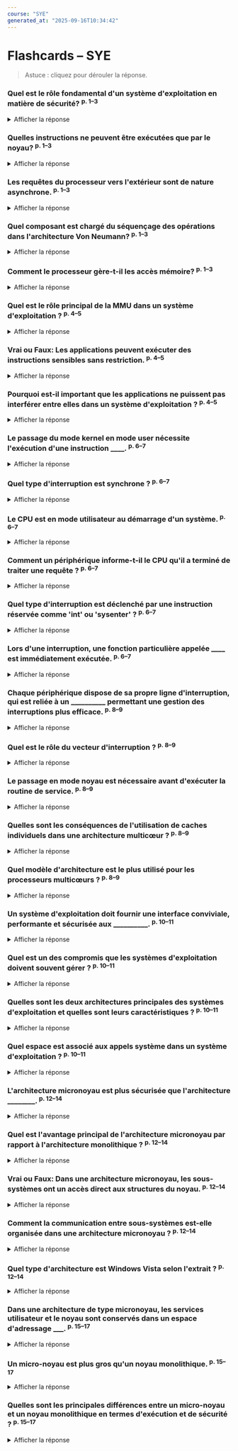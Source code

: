 ```yaml
---
course: "SYE"
generated_at: "2025-09-16T10:34:42"
---
```


# Flashcards – SYE

> Astuce : cliquez pour dérouler la réponse.

<!-- QID:df5197722904 -->
### Quel est le rôle fondamental d'un système d'exploitation en matière de sécurité?  <sup>p. 1–3</sup>

<details>
<summary>Afficher la réponse</summary>

**Réponse :** Garantir que les applications ne peuvent pas interférer entre elles et ne peuvent pas accéder au matériel de manière illicite.

**Pourquoi :** Cela permet de protéger le noyau de l'OS et d'assurer un fonctionnement sécurisé des applications.

**Source :** `data/pdf/20230922_6_SYE_C2_Hardware_Architectures_OS.pdf#p=1-3`

</details>

<!-- QID:6c9bdb2343c6 -->
### Quelles instructions ne peuvent être exécutées que par le noyau?  <sup>p. 1–3</sup>

<details>
<summary>Afficher la réponse</summary>

**Choix :**

- A) Instructions de base
- B) Instructions sensibles
- C) Instructions de contrôle
- D) Instructions de gestion

**Réponse :** B

**Pourquoi :** Les instructions sensibles sont réservées au noyau pour garantir la sécurité du système.

**Source :** `data/pdf/20230922_6_SYE_C2_Hardware_Architectures_OS.pdf#p=1-3`

</details>

<!-- QID:3c8230b96a50 -->
### Les requêtes du processeur vers l'extérieur sont de nature asynchrone.  <sup>p. 1–3</sup>

<details>
<summary>Afficher la réponse</summary>

**Réponse :** Faux

**Pourquoi :** Ces requêtes sont de nature synchrone car elles sont initiées par le processeur et exécutées immédiatement.

**Source :** `data/pdf/20230922_6_SYE_C2_Hardware_Architectures_OS.pdf#p=1-3`

</details>

<!-- QID:72d37267e345 -->
### Quel composant est chargé du séquençage des opérations dans l'architecture Von Neumann?  <sup>p. 1–3</sup>

<details>
<summary>Afficher la réponse</summary>

**Choix :**

- A) ALU
- B) Registres
- C) Unité de contrôle (CU)
- D) Mémoire

**Réponse :** C

**Pourquoi :** L'unité de contrôle est responsable du séquençage des opérations dans l'architecture Von Neumann.

**Source :** `data/pdf/20230922_6_SYE_C2_Hardware_Architectures_OS.pdf#p=1-3`

</details>

<!-- QID:08c3311f6f7c -->
### Comment le processeur gère-t-il les accès mémoire?  <sup>p. 1–3</sup>

<details>
<summary>Afficher la réponse</summary>

**Réponse :** Il différencie les accès en fonction des adresses, certaines zones mémoires étant protégées et non accessibles par toutes les applications.

**Pourquoi :** Cela permet de sécuriser l'accès aux ressources matérielles et de protéger le système d'exploitation.

**Source :** `data/pdf/20230922_6_SYE_C2_Hardware_Architectures_OS.pdf#p=1-3`

</details>

<!-- QID:a08b73f33de5 -->
### Quel est le rôle principal de la MMU dans un système d'exploitation ?  <sup>p. 4–5</sup>

<details>
<summary>Afficher la réponse</summary>

**Choix :**

- A) A. Gérer les entrées/sorties
- B) B. Traduire une adresse virtuelle en une adresse physique
- C) C. Exécuter des instructions sensibles
- D) D. Accéder directement au matériel

**Réponse :** B

**Pourquoi :** La MMU est spécifiquement mentionnée pour traduire les adresses dans l'extrait.

**Source :** `data/pdf/20230922_6_SYE_C2_Hardware_Architectures_OS.pdf#p=4-5`

</details>

<!-- QID:a915d3849cc5 -->
### Vrai ou Faux: Les applications peuvent exécuter des instructions sensibles sans restriction.  <sup>p. 4–5</sup>

<details>
<summary>Afficher la réponse</summary>

**Réponse :** Faux

**Pourquoi :** Les instructions sensibles ne peuvent être exécutées que par le noyau, comme indiqué dans l'extrait.

**Source :** `data/pdf/20230922_6_SYE_C2_Hardware_Architectures_OS.pdf#p=4-5`

</details>

<!-- QID:547c5833e312 -->
### Pourquoi est-il important que les applications ne puissent pas interférer entre elles dans un système d'exploitation ?  <sup>p. 4–5</sup>

<details>
<summary>Afficher la réponse</summary>

**Réponse :** Il est crucial pour la sécurité au niveau applicatif, afin d'éviter que des applications n'accèdent illégalement aux ressources ou n'interfèrent avec d'autres applications en cours d'exécution.

**Pourquoi :** Cette justification est directement tirée de l'extrait qui aborde la sécurité des applications.

**Source :** `data/pdf/20230922_6_SYE_C2_Hardware_Architectures_OS.pdf#p=4-5`

</details>

<!-- QID:67c00266bf55 -->
### Le passage du mode kernel en mode user nécessite l'exécution d'une instruction ____.  <sup>p. 6–7</sup>

<details>
<summary>Afficher la réponse</summary>

**Réponse :** sensible

**Pourquoi :** C'est spécifié dans l'extrait que le passage du mode kernel en mode user nécessite une instruction sensible.

**Source :** `data/pdf/20230922_6_SYE_C2_Hardware_Architectures_OS.pdf#p=6-7`

</details>

<!-- QID:53cc0b04cb1a -->
### Quel type d'interruption est synchrone ?  <sup>p. 6–7</sup>

<details>
<summary>Afficher la réponse</summary>

**Choix :**

- A) Interruption matérielle
- B) Interruption logicielle
- C) Interruption asynchrone
- D) Interruption de service

**Réponse :** B

**Pourquoi :** L'extrait mentionne que l'interruption logicielle est de type synchrone, contrairement à l'interruption matérielle qui est asynchrone.

**Source :** `data/pdf/20230922_6_SYE_C2_Hardware_Architectures_OS.pdf#p=6-7`

</details>

<!-- QID:9546df34c0e8 -->
### Le CPU est en mode utilisateur au démarrage d'un système.  <sup>p. 6–7</sup>

<details>
<summary>Afficher la réponse</summary>

**Réponse :** Faux

**Pourquoi :** L'extrait indique que le CPU est en mode noyau au démarrage d'un système.

**Source :** `data/pdf/20230922_6_SYE_C2_Hardware_Architectures_OS.pdf#p=6-7`

</details>

<!-- QID:be8c0b49f696 -->
### Comment un périphérique informe-t-il le CPU qu'il a terminé de traiter une requête ?  <sup>p. 6–7</sup>

<details>
<summary>Afficher la réponse</summary>

**Réponse :** Un périphérique informe le CPU via des interruptions matérielles en sollicitant une ligne électrique dédiée entre lui et le CPU, en passant par le contrôleur d'interruption.

**Source :** `data/pdf/20230922_6_SYE_C2_Hardware_Architectures_OS.pdf#p=6-7`

</details>

<!-- QID:0b6a14b2bb00 -->
### Quel type d'interruption est déclenché par une instruction réservée comme 'int' ou 'sysenter' ?  <sup>p. 6–7</sup>

<details>
<summary>Afficher la réponse</summary>

**Choix :**

- A) Interruption matérielle
- B) Interruption logicielle
- C) Interruption asynchrone
- D) Interruption de service

**Réponse :** B

**Pourquoi :** L'extrait précise que des instructions réservées entraînent des interruptions logicielles.

**Source :** `data/pdf/20230922_6_SYE_C2_Hardware_Architectures_OS.pdf#p=6-7`

</details>

<!-- QID:765aa867002d -->
### Lors d'une interruption, une fonction particulière appelée ____ est immédiatement exécutée.  <sup>p. 6–7</sup>

<details>
<summary>Afficher la réponse</summary>

**Réponse :** routine de service

**Pourquoi :** L'extrait mentionne que lors d'une interruption, une routine de service est exécutée.

**Source :** `data/pdf/20230922_6_SYE_C2_Hardware_Architectures_OS.pdf#p=6-7`

</details>

<!-- QID:112f51cb0005 -->
### Chaque périphérique dispose de sa propre ligne d'interruption, qui est reliée à un __________ permettant une gestion des interruptions plus efficace.  <sup>p. 8–9</sup>

<details>
<summary>Afficher la réponse</summary>

**Réponse :** contrôleur d'interruption

**Pourquoi :** Le contrôleur d'interruption gère les interruptions de manière indépendante du processeur.

**Source :** `data/pdf/20230922_6_SYE_C2_Hardware_Architectures_OS.pdf#p=8-9`

</details>

<!-- QID:9f253a522130 -->
### Quel est le rôle du vecteur d'interruption ?  <sup>p. 8–9</sup>

<details>
<summary>Afficher la réponse</summary>

**Choix :**

- A) A. Il masque les interruptions
- B) B. Il associe à un numéro l'adresse de la routine de service.
- C) C. Il termine l'instruction en cours
- D) D. Il gère la mémoire cache

**Réponse :** B

**Pourquoi :** Le vecteur d'interruption permet au processeur de connaître l'emplacement de la routine de service.

**Source :** `data/pdf/20230922_6_SYE_C2_Hardware_Architectures_OS.pdf#p=8-9`

</details>

<!-- QID:40759ebd07c4 -->
### Le passage en mode noyau est nécessaire avant d'exécuter la routine de service.  <sup>p. 8–9</sup>

<details>
<summary>Afficher la réponse</summary>

**Réponse :** Vrai

**Pourquoi :** Le processeur doit passer en mode noyau pour exécuter la routine de service après une interruption.

**Source :** `data/pdf/20230922_6_SYE_C2_Hardware_Architectures_OS.pdf#p=8-9`

</details>

<!-- QID:e747b19f6a39 -->
### Quelles sont les conséquences de l'utilisation de caches individuels dans une architecture multicœur ?  <sup>p. 8–9</sup>

<details>
<summary>Afficher la réponse</summary>

**Réponse :** L'utilisation de caches individuels nécessite une gestion de la cohérence entre les caches. Si un processeur modifie le contenu de son cache, les données dans les autres caches doivent être mises à jour pour éviter des incohérences.

**Source :** `data/pdf/20230922_6_SYE_C2_Hardware_Architectures_OS.pdf#p=8-9`

</details>

<!-- QID:38f8fe8f39e4 -->
### Quel modèle d'architecture est le plus utilisé pour les processeurs multicœurs ?  <sup>p. 8–9</sup>

<details>
<summary>Afficher la réponse</summary>

**Choix :**

- A) A. MPP
- B) B. SMP
- C) C. NUMA
- D) D. RISC

**Réponse :** B

**Pourquoi :** Le modèle SMP permet de répartir la mémoire entre les différents cœurs CPU.

**Source :** `data/pdf/20230922_6_SYE_C2_Hardware_Architectures_OS.pdf#p=8-9`

</details>

<!-- QID:18a511097ba7 -->
### Un système d'exploitation doit fournir une interface conviviale, performante et sécurisée aux __________.  <sup>p. 10–11</sup>

<details>
<summary>Afficher la réponse</summary>

**Réponse :** applications utilisateur

**Pourquoi :** C'est une des deux perspectives selon lesquelles un OS est défini.

**Source :** `data/pdf/20230922_6_SYE_C2_Hardware_Architectures_OS.pdf#p=10-11`

</details>

<!-- QID:7ee125c4d4a1 -->
### Quel est un des compromis que les systèmes d'exploitation doivent souvent gérer ?  <sup>p. 10–11</sup>

<details>
<summary>Afficher la réponse</summary>

**Choix :**

- A) Sécurité et coût
- B) Performance et complexité
- C) Sécurité et performance
- D) Simplicité et robustesse

**Réponse :** C

**Pourquoi :** Les OS doivent faire face à des compromis entre ces deux aspects.

**Source :** `data/pdf/20230922_6_SYE_C2_Hardware_Architectures_OS.pdf#p=10-11`

</details>

<!-- QID:122142ed9085 -->
### Quelles sont les deux architectures principales des systèmes d'exploitation et quelles sont leurs caractéristiques ?  <sup>p. 10–11</sup>

<details>
<summary>Afficher la réponse</summary>

**Réponse :** Les deux architectures principales sont monolithique et micronoyau. L'architecture monolithique offre de meilleures performances mais présente des risques de sécurité, tandis que l'architecture micronoyau améliore la sécurité et l'extensibilité, mais peut limiter les performances.

**Source :** `data/pdf/20230922_6_SYE_C2_Hardware_Architectures_OS.pdf#p=10-11`

</details>

<!-- QID:67ded8427972 -->
### Quel espace est associé aux appels système dans un système d'exploitation ?  <sup>p. 10–11</sup>

<details>
<summary>Afficher la réponse</summary>

**Choix :**

- A) Espace utilisateur
- B) Espace noyau
- C) Espace mémoire
- D) Espace de stockage

**Réponse :** B

**Pourquoi :** Les appels système permettent la communication entre l'espace utilisateur et l'espace noyau.

**Source :** `data/pdf/20230922_6_SYE_C2_Hardware_Architectures_OS.pdf#p=10-11`

</details>

<!-- QID:709035d06425 -->
### L'architecture micronoyau est plus sécurisée que l'architecture ________.  <sup>p. 12–14</sup>

<details>
<summary>Afficher la réponse</summary>

**Réponse :** monolithique

**Pourquoi :** L'architecture micronoyau minimise les fonctionnalités dans l'espace noyau, rendant le système moins susceptible de planter.

**Source :** `data/pdf/20230922_6_SYE_C2_Hardware_Architectures_OS.pdf#p=12-14`

</details>

<!-- QID:2c12fad8a8f6 -->
### Quel est l'avantage principal de l'architecture micronoyau par rapport à l'architecture monolithique ?  <sup>p. 12–14</sup>

<details>
<summary>Afficher la réponse</summary>

**Choix :**

- A) A) Performances élevées
- B) B) Sécurité accrue
- C) C) Simplicité
- D) D) Coût réduit

**Réponse :** B

**Pourquoi :** L'architecture micronoyau réduit les fonctionnalités dans l'espace noyau, ce qui augmente la sécurité du système.

**Source :** `data/pdf/20230922_6_SYE_C2_Hardware_Architectures_OS.pdf#p=12-14`

</details>

<!-- QID:75728f37e8d2 -->
### Vrai ou Faux: Dans une architecture micronoyau, les sous-systèmes ont un accès direct aux structures du noyau.  <sup>p. 12–14</sup>

<details>
<summary>Afficher la réponse</summary>

**Réponse :** Faux

**Pourquoi :** Les sous-systèmes n'ont pas accès direct aux structures du noyau, ce qui renforce la sécurité et l'isolation.

**Source :** `data/pdf/20230922_6_SYE_C2_Hardware_Architectures_OS.pdf#p=12-14`

</details>

<!-- QID:e4e0f8d3acc8 -->
### Comment la communication entre sous-systèmes est-elle organisée dans une architecture micronoyau ?  <sup>p. 12–14</sup>

<details>
<summary>Afficher la réponse</summary>

**Réponse :** La communication entre sous-systèmes est organisée selon une approche client-serveur, permettant une spécification claire de l'interface et du protocole de communication.

**Source :** `data/pdf/20230922_6_SYE_C2_Hardware_Architectures_OS.pdf#p=12-14`

</details>

<!-- QID:4f5ae237ac9b -->
### Quel type d'architecture est Windows Vista selon l'extrait ?  <sup>p. 12–14</sup>

<details>
<summary>Afficher la réponse</summary>

**Choix :**

- A) A) Monolithique
- B) B) Micronoyau
- C) C) Hybride
- D) D) Client-serveur

**Réponse :** C

**Pourquoi :** Windows Vista combine des éléments des architectures monolithiques et micronoyau, ce qui en fait une architecture hybride.

**Source :** `data/pdf/20230922_6_SYE_C2_Hardware_Architectures_OS.pdf#p=12-14`

</details>

<!-- QID:6297f707876f -->
### Dans une architecture de type micronoyau, les services utilisateur et le noyau sont conservés dans un espace d'adressage ___.  <sup>p. 15–17</sup>

<details>
<summary>Afficher la réponse</summary>

**Réponse :** séparé

**Pourquoi :** C'est une caractéristique fondamentale des micro-noyaux.

**Source :** `data/pdf/20230922_6_SYE_C2_Hardware_Architectures_OS.pdf#p=15-17`

</details>

<!-- QID:d318dd24f80d -->
### Un micro-noyau est plus gros qu'un noyau monolithique.  <sup>p. 15–17</sup>

<details>
<summary>Afficher la réponse</summary>

**Réponse :** Faux

**Pourquoi :** Les micro-noyaux sont généralement plus petits que les noyaux monolithiques.

**Source :** `data/pdf/20230922_6_SYE_C2_Hardware_Architectures_OS.pdf#p=15-17`

</details>

<!-- QID:d98e3ec1bde5 -->
### Quelles sont les principales différences entre un micro-noyau et un noyau monolithique en termes d'exécution et de sécurité ?  <sup>p. 15–17</sup>

<details>
<summary>Afficher la réponse</summary>

**Réponse :** Les micro-noyaux ont une exécution plus lente mais sont plus extensibles, tandis que les noyaux monolithiques offrent une exécution rapide mais sont plus difficiles à étendre. En termes de sécurité, une panne de service dans un micro-noyau n'affecte pas nécessairement tout le système, alors qu'une panne dans un noyau monolithique peut le bloquer complètement.

**Pourquoi :** Ces différences sont essentielles pour comprendre les compromis entre les deux architectures.

**Source :** `data/pdf/20230922_6_SYE_C2_Hardware_Architectures_OS.pdf#p=15-17`

</details>
